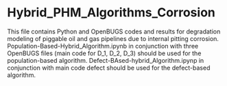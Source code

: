 # Hybrid_PHM_Algorithms_Corrosion
This file contains Python and OpenBUGS codes and results for degradation modeling of piggable oil and gas pipelines due to 
internal pitting corrosion.
Population-Based-Hybrid_Algorithm.ipynb in conjunction with three OpenBUGS files (main code for D_1, D_2, D_3) should be used for the population-based algorithm.
Defect-BAsed-hybrid_Algorithm.ipynp in conjunction with main code defect should be  used for the defect-based algorithm.
